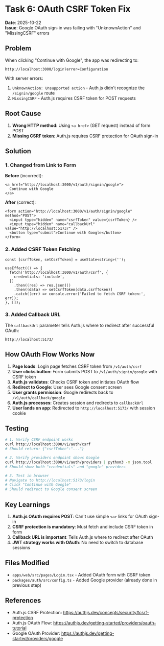 # Task 6: OAuth CSRF Token Fix

**Date**: 2025-10-22  
**Issue**: Google OAuth sign-in was failing with "UnknownAction" and "MissingCSRF" errors

## Problem

When clicking "Continue with Google", the app was redirecting to:
```
http://localhost:3000/login?error=Configuration
```

With server errors:
1. `UnknownAction: Unsupported action` - Auth.js didn't recognize the `/signin/google` route
2. `MissingCSRF` - Auth.js requires CSRF token for POST requests

## Root Cause

1. **Wrong HTTP method**: Using `<a href>` (GET request) instead of form POST
2. **Missing CSRF token**: Auth.js requires CSRF protection for OAuth sign-in

## Solution

### 1. Changed from Link to Form

**Before** (incorrect):
```tsx
<a href="http://localhost:3000/v1/auth/signin/google">
  Continue with Google
</a>
```

**After** (correct):
```tsx
<form action="http://localhost:3000/v1/auth/signin/google" method="POST">
  <input type="hidden" name="csrfToken" value={csrfToken} />
  <input type="hidden" name="callbackUrl" value="http://localhost:5173/" />
  <button type="submit">Continue with Google</button>
</form>
```

### 2. Added CSRF Token Fetching

```tsx
const [csrfToken, setCsrfToken] = useState<string>('');

useEffect(() => {
  fetch('http://localhost:3000/v1/auth/csrf', {
    credentials: 'include',
  })
    .then((res) => res.json())
    .then((data) => setCsrfToken(data.csrfToken))
    .catch((err) => console.error('Failed to fetch CSRF token:', err));
}, []);
```

### 3. Added Callback URL

The `callbackUrl` parameter tells Auth.js where to redirect after successful OAuth:
```
http://localhost:5173/
```

## How OAuth Flow Works Now

1. **Page loads**: Login page fetches CSRF token from `/v1/auth/csrf`
2. **User clicks button**: Form submits POST to `/v1/auth/signin/google` with CSRF token
3. **Auth.js validates**: Checks CSRF token and initiates OAuth flow
4. **Redirect to Google**: User sees Google consent screen
5. **User grants permission**: Google redirects back to `/v1/auth/callback/google`
6. **Auth.js processes**: Creates session and redirects to `callbackUrl`
7. **User lands on app**: Redirected to `http://localhost:5173/` with session cookie

## Testing

```bash
# 1. Verify CSRF endpoint works
curl http://localhost:3000/v1/auth/csrf
# Should return: {"csrfToken":"..."}

# 2. Verify providers endpoint shows Google
curl http://localhost:3000/v1/auth/providers | python3 -m json.tool
# Should show both "credentials" and "google" providers

# 3. Test in browser
# Navigate to http://localhost:5173/login
# Click "Continue with Google"
# Should redirect to Google consent screen
```

## Key Learnings

1. **Auth.js OAuth requires POST**: Can't use simple `<a>` links for OAuth sign-in
2. **CSRF protection is mandatory**: Must fetch and include CSRF token in form
3. **Callback URL is important**: Tells Auth.js where to redirect after OAuth
4. **JWT strategy works with OAuth**: No need to switch to database sessions

## Files Modified

- `apps/web/src/pages/Login.tsx` - Added OAuth form with CSRF token
- `packages/auth/src/config.ts` - Added Google provider (already done in previous step)

## References

- Auth.js CSRF Protection: https://authjs.dev/concepts/security#csrf-protection
- Auth.js OAuth Flow: https://authjs.dev/getting-started/providers/oauth-tutorial
- Google OAuth Provider: https://authjs.dev/getting-started/providers/google
